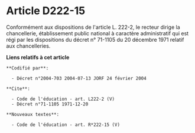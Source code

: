 # Article D222-15

Conformément aux dispositions de l'article L. 222-2, le recteur dirige la chancellerie, établissement public national à
caractère administratif qui est régi par les dispositions du décret n° 71-1105 du 20 décembre 1971 relatif aux chancelleries.

**Liens relatifs à cet article**

	**Codifié par**:

	  - Décret n°2004-703 2004-07-13 JORF 24 février 2004

	**Cite**:

	  - Code de l'éducation - art. L222-2 (V)
	  - Décret n°71-1105 1971-12-20

	**Nouveaux textes**:

	  - Code de l'éducation - art. R*222-15 (V)
